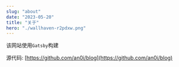 ```yaml
---
slug: "about"
date: "2023-05-20"
title: "关于"
hero: "./wallhaven-r2pdxw.png"
---
```


该网站使用`Gatsby`构建
<!-- end -->

源代码: [https://github.com/an0i/blog](https://github.com/an0i/blog)
